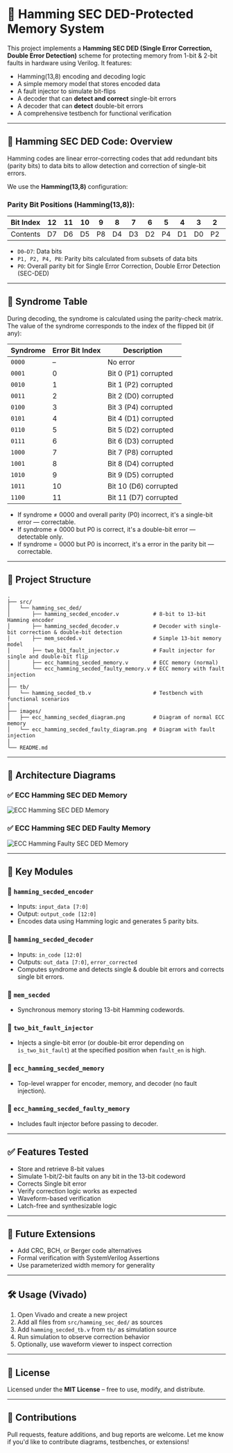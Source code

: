 # 🧠 Hamming SEC DED-Protected Memory System

This project implements a **Hamming SEC DED (Single Error Correction, Double Error Detection)** scheme for protecting memory from 1-bit & 2-bit faults in hardware using Verilog. It features:

* Hamming(13,8) encoding and decoding logic
* A simple memory model that stores encoded data
* A fault injector to simulate bit-flips
* A decoder that can **detect and correct** single-bit errors
* A decoder that can **detect** double-bit errors
* A comprehensive testbench for functional verification

---

## 📘 Hamming SEC DED Code: Overview

Hamming codes are linear error-correcting codes that add redundant bits (parity bits) to data bits to allow detection and correction of single-bit errors.

We use the **Hamming(13,8)** configuration:

### Parity Bit Positions (Hamming(13,8)):

| Bit Index | 12 | 11 | 10 | 9  | 8  | 7  | 6  | 5  | 4  | 3  | 2  | 1  | 0  |
| --------- | -- | -- | -- | -- | -- | -- | -- | -- | -- | -- | -- | -- | -- |
| Contents  | D7 | D6 | D5 | P8 | D4 | D3 | D2 | P4 | D1 | D0 | P2 | P1 | P0 |

* `D0–D7`: Data bits
* `P1, P2, P4, P8`: Parity bits calculated from subsets of data bits
* `P0`: Overall parity bit for Single Error Correction, Double Error Detection (SEC-DED)

---

## 🧮 Syndrome Table

During decoding, the syndrome is calculated using the parity-check matrix. The value of the syndrome corresponds to the index of the flipped bit (if any):

| Syndrome | Error Bit Index | Description           |
| -------- | --------------- | --------------------- |
| `0000`   | –               | No error              |
| `0001`   | 0               | Bit 0 (P1) corrupted  |
| `0010`   | 1               | Bit 1 (P2) corrupted  |
| `0011`   | 2               | Bit 2 (D0) corrupted  |
| `0100`   | 3               | Bit 3 (P4) corrupted  |
| `0101`   | 4               | Bit 4 (D1) corrupted  |
| `0110`   | 5               | Bit 5 (D2) corrupted  |
| `0111`   | 6               | Bit 6 (D3) corrupted  |
| `1000`   | 7               | Bit 7 (P8) corrupted  |
| `1001`   | 8               | Bit 8 (D4) corrupted  |
| `1010`   | 9               | Bit 9 (D5) corrupted  |
| `1011`   | 10              | Bit 10 (D6) corrupted |
| `1100`   | 11              | Bit 11 (D7) corrupted |

* If syndrome ≠ 0000 and overall parity (P0) incorrect, it's a single-bit error — correctable.
* If syndrome ≠ 0000 but P0 is correct, it's a double-bit error — detectable only.
* If syndrome = 0000 but P0 is incorrect, it's a error in the parity bit — correctable.

---

## 📂 Project Structure

```
.
├── src/
│   └── hamming_sec_ded/
│       ├── hamming_secded_encoder.v           # 8-bit to 13-bit Hamming encoder
│       ├── hamming_secded_decoder.v           # Decoder with single-bit correction & double-bit detection
│       ├── mem_secded.v                       # Simple 13-bit memory model
│       ├── two_bit_fault_injector.v           # Fault injector for single and double-bit flip
│       ├── ecc_hamming_secded_memory.v        # ECC memory (normal)
│       └── ecc_hamming_secded_faulty_memory.v # ECC memory with fault injection
│
├── tb/
│   └── hamming_secded_tb.v                    # Testbench with functional scenarios
│
├── images/
│   ├── ecc_hamming_secded_diagram.png         # Diagram of normal ECC memory
│   └── ecc_hamming_secded_faulty_diagram.png  # Diagram with fault injection
│
└── README.md
```

---

## 🧠 Architecture Diagrams

### ✅ ECC Hamming SEC DED Memory

![ECC Hamming SEC DED Memory](../../images/hamming_secded_mem.png)

### ✅ ECC Hamming SEC DED Faulty Memory

![ECC Hamming Faulty SEC DED Memory](../../images/hamming_secded_faulty_mem.png)

---

## 🔩 Key Modules

### 🔹 `hamming_secded_encoder`

* Inputs: `input_data [7:0]`
* Output: `output_code [12:0]`
* Encodes data using Hamming logic and generates 5 parity bits.

### 🔹 `hamming_secded_decoder`

* Inputs: `in_code [12:0]`
* Outputs: `out_data [7:0]`, `error_corrected`
* Computes syndrome and detects single & double bit errors and corrects single bit errors.

### 🔹 `mem_secded`

* Synchronous memory storing 13-bit Hamming codewords.

### 🔹 `two_bit_fault_injector`

* Injects a single-bit error (or double-bit error depending on `is_two_bit_fault`) at the specified position when `fault_en` is high.

### 🔹 `ecc_hamming_secded_memory`

* Top-level wrapper for encoder, memory, and decoder (no fault injection).

### 🔹 `ecc_hamming_secded_faulty_memory`

* Includes fault injector before passing to decoder.
---

## ✅ Features Tested

* Store and retrieve 8-bit values
* Simulate 1-bit/2-bit faults on any bit in the 13-bit codeword
* Corrects Single bit error
* Verify correction logic works as expected
* Waveform-based verification
* Latch-free and synthesizable logic

---

## 🚀 Future Extensions

* Add CRC, BCH, or Berger code alternatives
* Formal verification with SystemVerilog Assertions
* Use parameterized width memory for generality

---

## 🛠️ Usage (Vivado)

1. Open Vivado and create a new project
2. Add all files from `src/hamming_sec_ded/` as sources
3. Add `hamming_secded_tb.v` from `tb/` as simulation source
4. Run simulation to observe correction behavior
5. Optionally, use waveform viewer to inspect correction

---

## 📜 License

Licensed under the **MIT License** – free to use, modify, and distribute.

---

## 🤝 Contributions

Pull requests, feature additions, and bug reports are welcome.
Let me know if you'd like to contribute diagrams, testbenches, or extensions!

